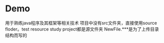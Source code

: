 Demo
====

用于熟练java程序及其框架等相关技术
项目中没有src文件夹，直接使用source floder。test resource study project都是源文件夹
NewFile.***是为了上传目录结构而写的
